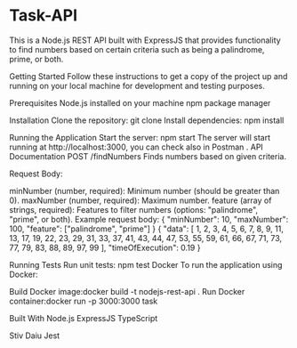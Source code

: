 # Task-API

This is a Node.js REST API built with ExpressJS that provides functionality to find numbers based on certain criteria such as being a palindrome, prime, or both.

Getting Started
Follow these instructions to get a copy of the project up and running on your local machine for development and testing purposes.

Prerequisites
Node.js installed on your machine
npm package manager

Installation
Clone the repository:
git clone <repository-url>
Install dependencies:
npm install

Running the Application
Start the server:
npm start
The server will start running at http://localhost:3000, you can check also in Postman .
API Documentation
POST /findNumbers
Finds numbers based on given criteria.

Request Body:

minNumber (number, required): Minimum number (should be greater than 0).
maxNumber (number, required): Maximum number.
feature (array of strings, required): Features to filter numbers (options: "palindrome", "prime", or both).
Example request body:
{
  "minNumber": 10,
  "maxNumber": 100,
  "feature": ["palindrome", "prime"]
}
{
    "data": [
        1,
        2,
        3,
        4,
        5,
        6,
        7,
        8,
        9,
        11,
        13,
        17,
        19,
        22,
        23,
        29,
        31,
        33,
        37,
        41,
        43,
        44,
        47,
        53,
        55,
        59,
        61,
        66,
        67,
        71,
        73,
        77,
        79,
        83,
        88,
        89,
        97,
        99
    ],
    "timeOfExecution": 0.19
}

Running Tests
Run unit tests:
npm test
Docker
To run the application using Docker:

Build Docker image:docker build -t nodejs-rest-api .
Run Docker container:docker run -p 3000:3000 task

Built With
Node.js
ExpressJS
TypeScript

Stiv Daiu
Jest
